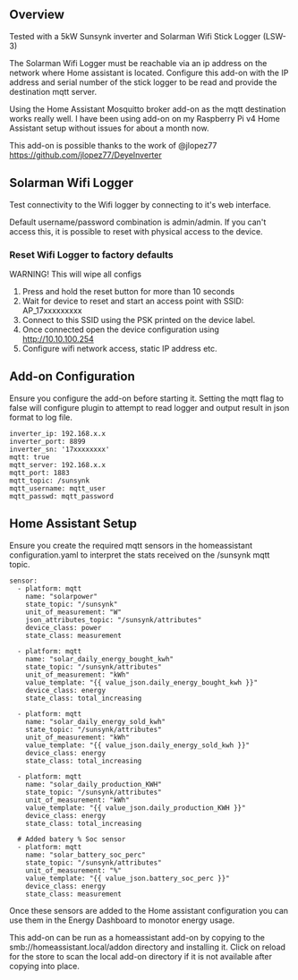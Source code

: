 ## Overview ##

Tested with a 5kW Sunsynk inverter and Solarman Wifi Stick Logger (LSW-3)

The Solarman Wifi Logger must be reachable via an ip address on the network where Home assistant is located. Configure this add-on with the IP address and serial number of the stick logger to be read and provide the destination mqtt server.

Using the Home Assistant Mosquitto broker add-on as the mqtt destination works really well. I have been using add-on on my Raspberry Pi v4 Home Assistant setup without issues for about a month now.

This add-on is possible thanks to the work of @jlopez77 https://github.com/jlopez77/DeyeInverter

## Solarman Wifi Logger ##

Test connectivity to the Wifi logger by connecting to it's web interface.

Default username/password combination is admin/admin. If you can't access this, it is possible to reset with physical access to the device.

[//]: # "![Wifi Logger Admin Page](images/wifi_logger.png)"

### Reset Wifi Logger to factory defaults ###

WARNING! This will wipe all configs

1. Press and hold the reset button for more than 10 seconds
2. Wait for device to reset and start an access point with SSID: AP_17xxxxxxxxx
3. Connect to this SSID using the PSK printed on the device label.
4. Once connected open the device configuration using http://10.10.100.254
5. Configure wifi network access, static IP address etc.


## Add-on Configuration ##

Ensure you configure the add-on before starting it. Setting the mqtt flag to false will configure plugin to attempt to read logger and output result in json format to log file.

    inverter_ip: 192.168.x.x
    inverter_port: 8899
    inverter_sn: '17xxxxxxxx'
    mqtt: true
    mqtt_server: 192.168.x.x
    mqtt_port: 1883
    mqtt_topic: /sunsynk
    mqtt_username: mqtt_user
    mqtt_passwd: mqtt_password

[//]: # "![Configuration](images/add-on_config.png)"

## Home Assistant Setup ##

Ensure you create the required mqtt sensors in the homeassistant configuration.yaml to interpret the stats received on the /sunsynk mqtt topic.

    sensor:
      - platform: mqtt
        name: "solarpower"
        state_topic: "/sunsynk"
        unit_of_measurement: "W"
        json_attributes_topic: "/sunsynk/attributes"
        device_class: power
        state_class: measurement

      - platform: mqtt
        name: "solar_daily_energy_bought_kwh"
        state_topic: "/sunsynk/attributes"
        unit_of_measurement: "kWh"
        value_template: "{{ value_json.daily_energy_bought_kwh }}"
        device_class: energy
        state_class: total_increasing

      - platform: mqtt
        name: "solar_daily_energy_sold_kwh"
        state_topic: "/sunsynk/attributes"
        unit_of_measurement: "kWh"
        value_template: "{{ value_json.daily_energy_sold_kwh }}"
        device_class: energy
        state_class: total_increasing

      - platform: mqtt
        name: "solar_daily_production_KWH"
        state_topic: "/sunsynk/attributes"
        unit_of_measurement: "kWh"
        value_template: "{{ value_json.daily_production_KWH }}"
        device_class: energy
        state_class: total_increasing

      # Added batery % Soc sensor
      - platform: mqtt
        name: "solar_battery_soc_perc"
        state_topic: "/sunsynk/attributes"
        unit_of_measurement: "%"
        value_template: "{{ value_json.battery_soc_perc }}"
        device_class: energy
        state_class: measurement

Once these sensors are added to the Home assistant configuration you can use them in the Energy Dashboard to monotor energy usage.

[//]: # "![Home Assistant Energy Config](images/energy_config.png)"

This add-on can be run as a homeassistant add-on by copying to the smb://homeassistant.local/addon directory and installing it. Click on reload for the store to scan the local add-on directory if it is not available after copying into place.

[//]: # "![Local add-on installation](images/local_add-on.png)"
